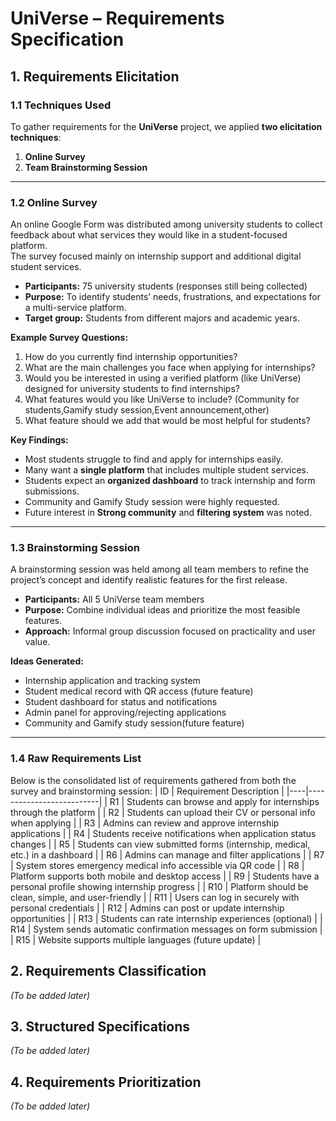 # UniVerse – Requirements Specification

## 1. Requirements Elicitation

### 1.1 Techniques Used
To gather requirements for the **UniVerse** project, we applied **two elicitation techniques**:
1. **Online Survey**
2. **Team Brainstorming Session**

---

### 1.2 Online Survey
An online Google Form was distributed among university students to collect feedback about what services they would like in a student-focused platform.  
The survey focused mainly on internship support and additional digital student services.

- **Participants:** 75 university students (responses still being collected)  
- **Purpose:** To identify students’ needs, frustrations, and expectations for a multi-service platform.
- **Target group:** Students from different majors and academic years.

**Example Survey Questions:**
1. How do you currently find internship opportunities?  
2. What are the main challenges you face when applying for internships?  
3. Would you be interested in using a verified platform (like UniVerse) designed for university students to find internships?  
4. What features would you like UniVerse to include? (Community for students,Gamify study session,Event announcement,other)  
5. What feature should we add that would be most helpful for students?

**Key Findings:**
- Most students struggle to find and apply for internships easily.  
- Many want a **single platform** that includes multiple student services.  
- Students expect an **organized dashboard** to track internship and form submissions.  
- Community and Gamify Study session were highly requested.  
- Future interest in **Strong community** and **filtering system** was noted.

---

### 1.3 Brainstorming Session
A brainstorming session was held among all team members to refine the project’s concept and identify realistic features for the first release.

- **Participants:** All 5 UniVerse team members  
- **Purpose:** Combine individual ideas and prioritize the most feasible features.  
- **Approach:** Informal group discussion focused on practicality and user value.

**Ideas Generated:**
- Internship application and tracking system  
- Student medical record with QR access (future feature)    
- Student dashboard for status and notifications  
- Admin panel for approving/rejecting applications  
- Community and Gamify study session(future feature)

---

### 1.4 Raw Requirements List
Below is the consolidated list of requirements gathered from both the survey and brainstorming session:
| ID | Requirement Description |
|----|--------------------------|
| R1 | Students can browse and apply for internships through the platform |
| R2 | Students can upload their CV or personal info when applying |
| R3 | Admins can review and approve internship applications |
| R4 | Students receive notifications when application status changes |
| R5 | Students can view submitted forms (internship, medical, etc.) in a dashboard |
| R6 | Admins can manage and filter applications |
| R7 | System stores emergency medical info accessible via QR code |
| R8 | Platform supports both mobile and desktop access |
| R9 | Students have a personal profile showing internship progress |
| R10 | Platform should be clean, simple, and user-friendly |
| R11 | Users can log in securely with personal credentials |
| R12 | Admins can post or update internship opportunities |
| R13 | Students can rate internship experiences (optional) |
| R14 | System sends automatic confirmation messages on form submission |
| R15 | Website supports multiple languages (future update) |

## 2. Requirements Classification
*(To be added later)*

## 3. Structured Specifications
*(To be added later)*

## 4. Requirements Prioritization
*(To be added later)*

